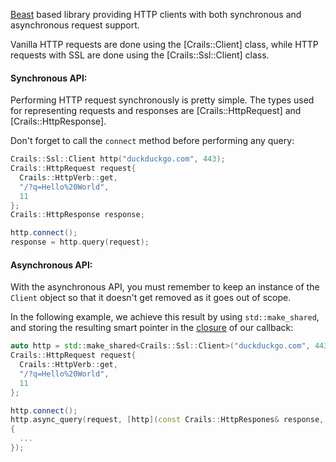 [Beast](https://www.boost.org/doc/libs/1_73_0/libs/beast/doc/html/index.html) based library providing HTTP clients with both synchronous and asynchronous request support.

Vanilla HTTP requests are done using the [Crails::Client] class, while HTTP requests with SSL are done using the [Crails::Ssl::Client] class.

#### Synchronous API:

Performing HTTP request synchronously is pretty simple. The types used for representing requests and responses are [Crails::HttpRequest] and [Crails::HttpResponse].

Don't forget to call the `connect` method before performing any query:

```c++
Crails::Ssl::Client http("duckduckgo.com", 443);
Crails::HttpRequest request{
  Crails::HttpVerb::get,
  "/?q=Hello%20World",
  11
};
Crails::HttpResponse response;

http.connect();
response = http.query(request);
```

#### Asynchronous API:

With the asynchronous API, you must remember to keep an instance of the `Client` object so that it doesn't get removed as it goes out of scope.

In the following example, we achieve this result by using `std::make_shared`, and storing the resulting smart pointer in the [closure](https://en.wikipedia.org/wiki/Closure_%28computer_programming%29) of our callback:

```c++
auto http = std::make_shared<Crails::Ssl::Client>("duckduckgo.com", 443);
Crails::HttpRequest request{
  Crails::HttpVerb::get,
  "/?q=Hello%20World",
  11
};

http.connect();
http.async_query(request, [http](const Crails::HttpRespones& response, boost::beast::error_code ec)
{
  ...
});
```
